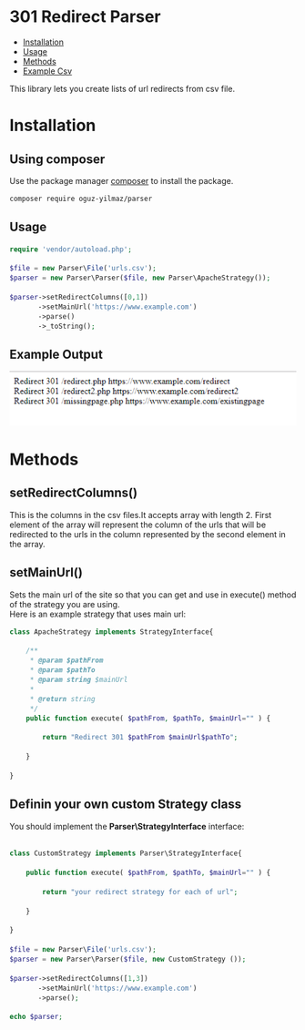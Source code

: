 # 301 Redirect Parser

* [Installation](#installation) 
* [Usage](#usage) 
* [Methods](#methods) 
* [Example Csv](#example-csv)
 
This library lets you create lists of url redirects from csv file.

# Installation

## Using composer 

Use the package manager [composer](https://getcomposer.org/) to install the package.

```bash
composer require oguz-yilmaz/parser
```

## Usage

```php
require 'vendor/autoload.php';

$file = new Parser\File('urls.csv');
$parser = new Parser\Parser($file, new Parser\ApacheStrategy());

$parser->setRedirectColumns([0,1])
       ->setMainUrl('https://www.example.com')
       ->parse()
       ->_toString();
```

## Example Output  
![Example OUTPUT](./img/example-output.PNG) 

# Methods

## setRedirectColumns()
This is the columns in the csv files.It accepts array with length 2. First element of the array will represent the column of the urls that will be redirected to the urls in the column represented by the second element in the array.

## setMainUrl()
Sets the main url of the site so that you can get and use in execute() method of the strategy you are using.  
Here is an example strategy that uses main url:
```php
class ApacheStrategy implements StrategyInterface{

    /**
     * @param $pathFrom
     * @param $pathTo
     * @param string $mainUrl
     *
     * @return string
     */
    public function execute( $pathFrom, $pathTo, $mainUrl="" ) {

        return "Redirect 301 $pathFrom $mainUrl$pathTo";

    }

}

```
## Definin your own custom Strategy class
You should implement the __Parser\StrategyInterface__ interface:

```php

class CustomStrategy implements Parser\StrategyInterface{

    public function execute( $pathFrom, $pathTo, $mainUrl="" ) {

        return "your redirect strategy for each of url";

    }

}

$file = new Parser\File('urls.csv');
$parser = new Parser\Parser($file, new CustomStrategy ());

$parser->setRedirectColumns([1,3])
       ->setMainUrl('https://www.example.com')
       ->parse();

echo $parser;
```




